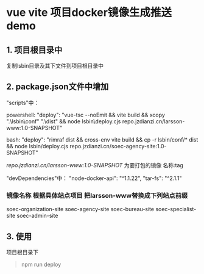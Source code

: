 # vue vite 项目docker镜像生成推送demo

## 1. 项目根目录中 
复制lsbin目录及其下文件到项目根目录中

## 2. package.json文件中增加

"scripts"中：

powershell:
"deploy": "vue-tsc --noEmit && vite build && xcopy \".\\lsbin\\conf\" \".\\dist\" && node lsbin\\deploy.cjs repo.jzdianzi.cn/larsson-www:1.0-SNAPSHOT"

bash:
"deploy": "rimraf dist && cross-env vite build && cp -r lsbin/conf/* dist && node lsbin/deploy.cjs repo.jzdianzi.cn/soec-agency-site:1.0-SNAPSHOT"

*repo.jzdianzi.cn/larsson-www:1.0-SNAPSHOT* 为要打包的镜像 名称:tag

"devDependencies"中：
"node-docker-api": "^1.1.22",
"tar-fs": "^2.1.1"

### 镜像名称 根据具体站点项目 把larsson-www替换成下列站点前缀
soec-organization-site
soec-agency-site
soec-bureau-site
soec-specialist-site
soec-admin-site

## 3. 使用
项目根目录下
> npm run deploy

